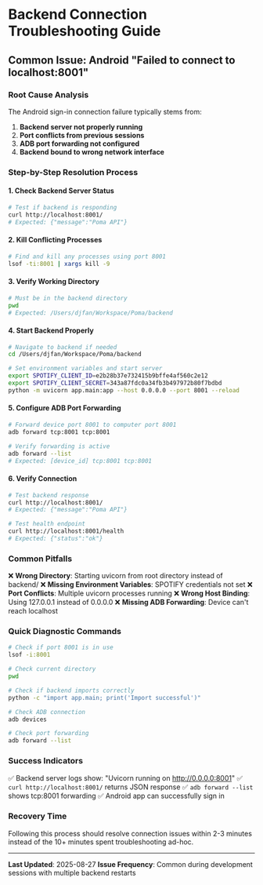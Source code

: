 # Backend Connection Troubleshooting Guide

## Common Issue: Android "Failed to connect to localhost:8001"

### Root Cause Analysis
The Android sign-in connection failure typically stems from:

1. **Backend server not properly running**
2. **Port conflicts from previous sessions** 
3. **ADB port forwarding not configured**
4. **Backend bound to wrong network interface**

### Step-by-Step Resolution Process

#### 1. Check Backend Server Status
```bash
# Test if backend is responding
curl http://localhost:8001/
# Expected: {"message":"Poma API"}
```

#### 2. Kill Conflicting Processes
```bash
# Find and kill any processes using port 8001
lsof -ti:8001 | xargs kill -9
```

#### 3. Verify Working Directory
```bash
# Must be in the backend directory
pwd
# Expected: /Users/djfan/Workspace/Poma/backend
```

#### 4. Start Backend Properly
```bash
# Navigate to backend if needed
cd /Users/djfan/Workspace/Poma/backend

# Set environment variables and start server
export SPOTIFY_CLIENT_ID=e2b28b37e732415b9bffe4af560c2e12
export SPOTIFY_CLIENT_SECRET=343a87fdc0a34fb3b497972b80f7bdbd
python -m uvicorn app.main:app --host 0.0.0.0 --port 8001 --reload
```

#### 5. Configure ADB Port Forwarding
```bash
# Forward device port 8001 to computer port 8001
adb forward tcp:8001 tcp:8001

# Verify forwarding is active
adb forward --list
# Expected: [device_id] tcp:8001 tcp:8001
```

#### 6. Verify Connection
```bash
# Test backend response
curl http://localhost:8001/
# Expected: {"message":"Poma API"}

# Test health endpoint
curl http://localhost:8001/health  
# Expected: {"status":"ok"}
```

### Common Pitfalls

❌ **Wrong Directory**: Starting uvicorn from root directory instead of backend/
❌ **Missing Environment Variables**: SPOTIFY credentials not set
❌ **Port Conflicts**: Multiple uvicorn processes running
❌ **Wrong Host Binding**: Using 127.0.0.1 instead of 0.0.0.0
❌ **Missing ADB Forwarding**: Device can't reach localhost

### Quick Diagnostic Commands

```bash
# Check if port 8001 is in use
lsof -i:8001

# Check current directory
pwd

# Check if backend imports correctly  
python -c "import app.main; print('Import successful')"

# Check ADB connection
adb devices

# Check port forwarding
adb forward --list
```

### Success Indicators

✅ Backend server logs show: "Uvicorn running on http://0.0.0.0:8001"
✅ `curl http://localhost:8001/` returns JSON response
✅ `adb forward --list` shows tcp:8001 forwarding
✅ Android app can successfully sign in

### Recovery Time
Following this process should resolve connection issues within 2-3 minutes instead of the 10+ minutes spent troubleshooting ad-hoc.

---

**Last Updated**: 2025-08-27
**Issue Frequency**: Common during development sessions with multiple backend restarts